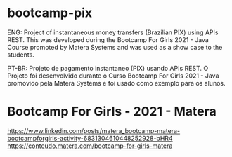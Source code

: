 # bootcamp-pix

ENG: Project of instantaneous money transfers (Brazilian PIX) using APIs REST. This was developed during the Bootcamp For Girls 2021 - Java Course promoted by Matera Systems and was used as a show case to the students.

PT-BR: Projeto de pagamento instantaneo (PIX) usando APIs REST. O Projeto foi desenvolvido durante o Curso Bootcamp For Girls 2021 - Java promovido pela Matera Systems e foi usado como exemplo para os alunos.

# Bootcamp For Girls - 2021 - Matera
https://www.linkedin.com/posts/matera_bootcamp-matera-bootcampforgirls-activity-6831304610448252928-bHR4
https://conteudo.matera.com/bootcamp-for-girls-matera
